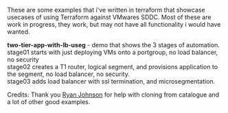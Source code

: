 These are some examples that i've written in terraform that showcase usecases of using Terraform against VMwares SDDC.
Most of these are work in progress, they work, but may not have all functionality i would have wanted.

**two-tier-app-with-lb-useg** - demo that shows the 3 stages of automation. <br/>
stage01 starts with just deploying VMs onto a portgroup, no load balancer, no security<br/>
stage02 creates a T1 router, logical segment, and provisions application to the segment, no load balancer, no security.<br/>
stage03 adds load balancer with ssl termination, and microsegmentation.<br/>

Credits:
Thank you [Ryan Johnson](https://github.com/tenthirtyam) for help with cloning from catalogue and a lot of other good examples.
